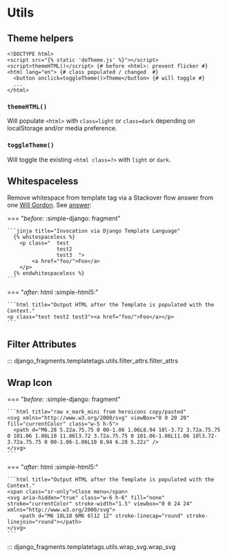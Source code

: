 # Utils

## Theme helpers

```jinja title="doSelect(id-of-container-node)" linenums="1" hl_lines="3 5"
<!DOCTYPE html>
<script src="{% static 'doTheme.js' %}"></script>
<script>themeHTML()</script> {# before <html>: prevent flicker #}
<html lang="en"> {# class populated / changed  #}
  <button onclick=toggleTheme()>Theme</button> {# will toggle #}
  ...
</html>
```

### `themeHTML()`

Will populate `<html>` with `class=light` or `class=dark` depending on localStorage and/or media preference.

### `toggleTheme()`

Will toggle the existing `<html class=?>` with `light` or `dark`.

## Whitespaceless

Remove whitespace from template tag via a Stackover flow answer from one [Will Gordon](https://stackoverflow.com/users/6758654/will-gordon). See [answer](https://stackoverflow.com/a/72942459):

=== "_before_: :simple-django: fragment"

    ```jinja title="Invocation via Django Template Language"
      {% whitespaceless %}
        <p class="  test
                    test2
                    test3  ">
            <a href="foo/">Foo</a>
        </p>
      {% endwhitespaceless %}
    ```

=== "_after_: html :simple-html5:"

    ```html title="Output HTML after the Template is populated with the Context."
    <p class="test test2 test3"><a href="foo/">Foo</a></p>
    ```

## Filter Attributes

::: django_fragments.templatetags.utils.filter_attrs.filter_attrs

## Wrap Icon

=== "_before_: :simple-django: fragment"

    ```html title="raw x_mark_mini from heroicons copy/pasted"
    <svg xmlns="http://www.w3.org/2000/svg" viewBox="0 0 20 20" fill="currentColor" class="w-5 h-5">
      <path d="M6.28 5.22a.75.75 0 00-1.06 1.06L8.94 10l-3.72 3.72a.75.75 0 101.06 1.06L10 11.06l3.72 3.72a.75.75 0 101.06-1.06L11.06 10l3.72-3.72a.75.75 0 00-1.06-1.06L10 8.94 6.28 5.22z" />
    </svg>
    ```

=== "_after_: html :simple-html5:"

    ```html title="Output HTML after the Template is populated with the Context."
    <span class="sr-only">Close menu</span>
    <svg aria-hidden="true" class="w-6 h-6" fill="none" stroke="currentColor" stroke-width="1.5" viewbox="0 0 24 24" xmlns="http://www.w3.org/2000/svg">
        <path d="M6 18L18 6M6 6l12 12" stroke-linecap="round" stroke-linejoin="round"></path>
    </svg>
    ```

::: django_fragments.templatetags.utils.wrap_svg.wrap_svg
